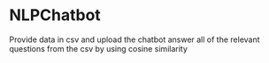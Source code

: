# NLPChatbot

Provide data in csv and upload the chatbot answer all of the relevant questions from the csv by using cosine similarity

